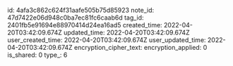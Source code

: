 id: 4afa3c862c624f31aafe505b75d85923
note_id: 47d7422e06d948c0ba7ec81fc6caab6d
tag_id: 2401fb5e91694e88970414d24ea16ad5
created_time: 2022-04-20T03:42:09.674Z
updated_time: 2022-04-20T03:42:09.674Z
user_created_time: 2022-04-20T03:42:09.674Z
user_updated_time: 2022-04-20T03:42:09.674Z
encryption_cipher_text: 
encryption_applied: 0
is_shared: 0
type_: 6